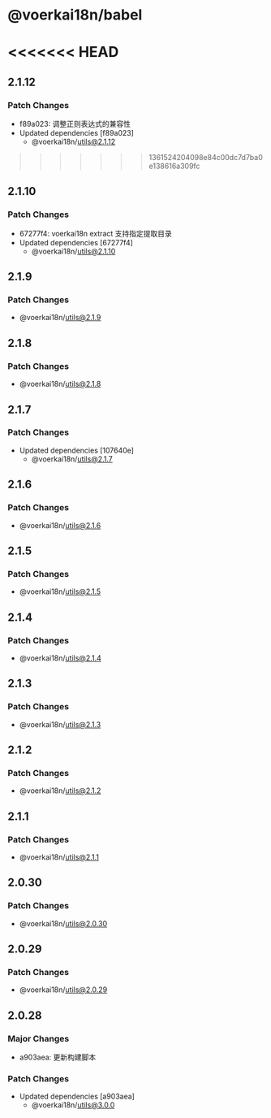 # @voerkai18n/babel

<<<<<<< HEAD
=======
## 2.1.12

### Patch Changes

- f89a023: 调整正则表达式的兼容性
- Updated dependencies [f89a023]
  - @voerkai18n/utils@2.1.12

>>>>>>> 1361524204098e84c00dc7d7ba0e138616a309fc
## 2.1.10

### Patch Changes

- 67277f4: voerkai18n extract 支持指定提取目录
- Updated dependencies [67277f4]
  - @voerkai18n/utils@2.1.10

## 2.1.9

### Patch Changes

- @voerkai18n/utils@2.1.9

## 2.1.8

### Patch Changes

- @voerkai18n/utils@2.1.8

## 2.1.7

### Patch Changes

- Updated dependencies [107640e]
  - @voerkai18n/utils@2.1.7

## 2.1.6

### Patch Changes

- @voerkai18n/utils@2.1.6

## 2.1.5

### Patch Changes

- @voerkai18n/utils@2.1.5

## 2.1.4

### Patch Changes

- @voerkai18n/utils@2.1.4

## 2.1.3

### Patch Changes

- @voerkai18n/utils@2.1.3

## 2.1.2

### Patch Changes

- @voerkai18n/utils@2.1.2

## 2.1.1

### Patch Changes

- @voerkai18n/utils@2.1.1

## 2.0.30

### Patch Changes

- @voerkai18n/utils@2.0.30

## 2.0.29

### Patch Changes

- @voerkai18n/utils@2.0.29

## 2.0.28

### Major Changes

- a903aea: 更新构建脚本

### Patch Changes

- Updated dependencies [a903aea]
  - @voerkai18n/utils@3.0.0
